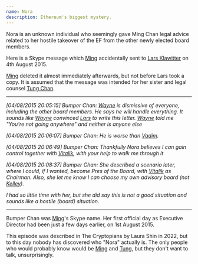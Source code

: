 ```yaml
---
name: Nora
description: Ethereum's biggest mystery.
---
```



Nora is an unknown individual who seemingly gave Ming Chan legal advice related to her hostile takeover of the EF from the other newly elected board members.

Here is a Skype message which [Ming](/people/ming-chan/) accidentally sent to [Lars Klawitter](/people/lars-klawitter/) on 4th August 2015.

[Ming](/people/ming-chan/) deleted it almost immediately afterwards, but not before Lars took a copy.  It is assumed that the message was intended for her sister and legal counsel [Tung Chan](/people/tung-chan/).

----
*[04/08/2015 20:05:15] Bumper Chan: [Wayne](/people/wayne-hennessy-barrett/) is dismissive of everyone, including the other board members. He says he will handle everything. It sounds like [Wayne](/people/wayne-hennessy-barrett/) convinced [Lars](/people/lars-klawitter/) to write this letter. [Wayne](/people/wayne-hennessy-barrett/) told me "You're not going anywhere" and neither is anyone else*

*[04/08/2015 20:06:07] Bumper Chan: He is worse than [Vadim](/people/vadim-levitin/).*

*[04/08/2015 20:06:49] Bumper Chan: Thankfully Nora believes I can gain control together with [Vitalik](/people/vitalik-buterin/), with your help to walk me through it*

*[04/08/2015 20:08:37] Bumper Chan: She described a scenario later, where I could, if I wanted, become Pres of the Board, with [Vitalik](/people/vitalik-buterin/) as Chairman. Also, she let me know I can choose my own advisory board (not [Kelley](/people/kelley-becker/)).*

*I had so little time with her, but she did say this is not a good situation and sounds like a hostile (board) situation.*

----

Bumper Chan was [Ming](/people/ming-chan/)'s Skype name.  Her first official day as Executive Director had been just a few days earlier, on 1st August 2015.

This episode was described in The Cryptopians by Laura Shin in 2022, but to this day nobody has discovered who "Nora" actually is.  The only people who would probably know would be [Ming](/people/ming-chan/) and [Tung](/people/tung-chan/), but they don't want to talk, unsurprisingly.

